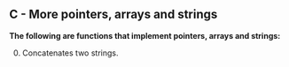 ## C - More pointers, arrays and strings
**The following are functions that implement pointers, arrays and strings:**

0. Concatenates two strings.
